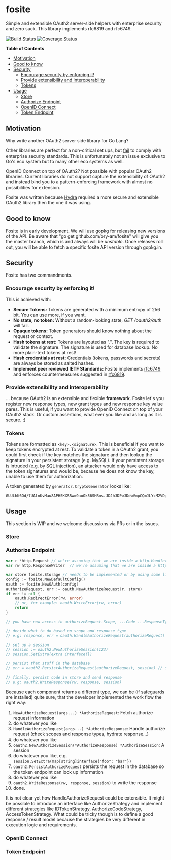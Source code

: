 # fosite
Simple and extensible OAuth2 server-side helpers with enterprise security and zero suck. This library implements rfc6819 and rfc6749.

[![Build Status](https://travis-ci.org/ory-am/fosite.svg?branch=master)](https://travis-ci.org/ory-am/fosite?branch=master)
[![Coverage Status](https://coveralls.io/repos/ory-am/fosite/badge.svg?branch=master&service=github)](https://coveralls.io/github/ory-am/fosite?branch=master)

<!-- START doctoc generated TOC please keep comment here to allow auto update -->
<!-- DON'T EDIT THIS SECTION, INSTEAD RE-RUN doctoc TO UPDATE -->
**Table of Contents**

- [Motivation](#motivation)
- [Good to know](#good-to-know)
- [Security](#security)
  - [Encourage security by enforcing it!](#encourage-security-by-enforcing-it)
  - [Provide extensibility and interoperability](#provide-extensibility-and-interoperability)
  - [Tokens](#tokens)
- [Usage](#usage)
  - [Store](#store)
  - [Authorize Endpoint](#authorize-endpoint)
  - [OpenID Connect](#openid-connect)
  - [Token Endpoint](#token-endpoint)

<!-- END doctoc generated TOC please keep comment here to allow auto update -->

## Motivation

Why write another OAuth2 server side library for Go Lang?

Other libraries are perfect for a non-critical set ups, but [fail](https://github.com/RangelReale/osin/issues/107) to comply with enterprise security standards.
This is unfortunately not an issue exclusive to Go's eco system but to many other eco systems as well.

OpenID Connect on top of OAuth2? Not possible with popular OAuth2 libraries. Current libraries do not support capture
the extensibility of OAuth2 and instead bind you to a pattern-enforcing framework with almost no possibilities for extension.

Fosite was written because [Hydra](https://github.com/ory-am/hydra) required a more secure and extensible OAuth2 library
then the one it was using.

## Good to know

Fosite is in early development. We will use gopkg for releasing new versions of the API.
Be aware that "go get github.com/ory-am/fosite" will give you the master branch, which is and always will be *unstable*.
Once releases roll out, you will be able to fetch a specific fosite API version through gopkg.in.

## Security

Fosite has two commandments.

### Encourage security by enforcing it!

This is achieved with:
* **Secure Tokens:** Tokens are generated with a minimum entropy of 256 bit. You can use more, if you want.
* **No state, no token:** Without a random-looking state, *GET /oauth2/auth* will fail.
* **Opaque tokens:** Token generators should know nothing about the request or context.
* **Hash tokens at rest:** Tokens are layouted as "<key>.<signature>". The key is required to validate the signature. The signature is used for database lookup. No more plain-text tokens at rest!
* **Hash credentials at rest:** Credentials (tokens, passwords and secrets) are always be stored as salted hashes.
* **Implement peer reviewed IETF Standards:** Fosite implements [rfc6749](https://tools.ietf.org/html/rfc6749) and enforces countermeasures suggested in [rfc6819](https://tools.ietf.org/html/rfc6819).

### Provide extensibility and interoperability

... because OAuth2 is an extensible and flexible **framework**. Fosite let's you register new response types, new grant
types and new response key value pares. This is useful, if you want to provide OpenID Connect on top of your
OAuth2 stack. Or custom assertions, what ever you like and as long as it is secure. ;)

### Tokens

Tokens are formatted as `<key>.<signature>`. This is beneficial if you want to keep tokens encrypted at rest.
To validate a token in a OAuth2 grant, you could first check if the key matches the signature and then lookup the signature
in your persistent storage (e.g. MySQL). If your persistent storage is intruded (e.g. by SQL injection), an attacker would
only have access to the token signatures and would be, because he does not know the key, unable to use them for authorization.

A token generated by `generator.CryptoGenerator` looks like:

```
GUULhK6Od/7UAlnKvMau8APHSKXSRwm9aoOk56SHBns.JDJhJDEwJDdwVmpCQmJLYzM2VDg1VHJ5aEdVOE81NVdRSkt6bHBHR1QwOC9pbTNFWmpQRXliTWRPeDQy
```

## Usage

This section is WIP and we welcome discussions via PRs or in the issues.

### Store

### Authorize Endpoint

```go
var r *http.Request // we're assuming that we are inside a http.Handler
var rw http.ResponseWriter  // we're assuming that we are inside a http.Handler

var store fosite.Storage // needs to be implemented or by using some library
config := fosite.NewDefaultConfig()
oauth := fosite.NewOAuth(config)
authorizeRequest, err := oauth.NewAuthorizeRequest(r, store)
if err != nil {
    oauth.RedirectError(rw, error)
    // or, for example: oauth.WriteError(rw, error)
    return
}

// you have now access to authorizeRequest.Scope, ...Code ...ResponseTypes ...Scopes ...

// decide what to do based on scope and response type
// e.g: response, err = oauth.HandleAuthorizeRequest(authorizeRequest)

// set up a session
// session := oauth2.NewAuthorizeSession(123)
// session.SetExtra(extra interface{})

// persist that stuff in the database
// err = oauth2.PersistAuthorizeRequest(authorizeRequest, session) // sets e.g. session.Persistent = true

// finally, persist code in store and send response
// e.g: oauth2.WriteResponse(rw, response, session)
```

Because each component returns a different type, we can be (if safeguards are installed) quite sure, that the developer
implemented the work flow the right way:

1. `NewAuthorizeRequest(args...) *AuthorizeRequest`: Fetch authorize request information
2. do whatever you like
3. `HandleAuthorizeRequest(args...) *AuthorizeResponse`: Handle authorize request (check scopes and response types, hydrate response...)
4. do whatever you like
5. `oauth2.NewAuthorizeSession(*AuthorizeResponse) *AuthorizeSession`: A session
6. do whatever you like, e.g. `session.SetExtra(map[string]interface{"foo": "bar"})`
7. `oauth2.PersistAuthorizeRequest` persists the request in the database so the token endpoint can look up information
8. do whatever you like
9. `oauth2.WriteResponse(rw, response, session)` to write the response
10. done.

It is not clear yet how HandleAuthorizeRequest could be extensible. It might be possible to introduce an interface like AuthorizeStrategy
and implement different strategies like IDTokenStrategy, AuthorizeCodeStrategy, AccessTokenStrategy.
What could be tricky though is to define a good response / result model because the strategies be very different in execution logic and requirements.

### OpenID Connect

### Token Endpoint